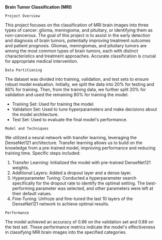 **Brain Tumor Classification (MRI)** 

`Project Overview`

This project focuses on the classification of MRI brain images into three types of cancer: glioma, meningioma, and pituitary, or identifying them as non-cancerous. The goal of this project is to assist in the early detection and diagnosis of brain tumors, potentially improving treatment outcomes and patient prognosis. Gliomas, meningiomas, and pituitary tumors are among the most common types of brain tumors, each with distinct characteristics and treatment approaches. Accurate classification is crucial for appropriate medical intervention.

`Data Partitioning`

The dataset was divided into training, validation, and test sets to ensure robust model evaluation. Initially, we split the data into 20% for testing and 80% for training. Then, from the training data, we further split 20% for validation and used the remaining 80% for training the model.

- Training Set: Used for training the model.
- Validation Set: Used to tune hyperparameters and make decisions about the model architecture.
- Test Set: Used to evaluate the final model's performance.

`Model and Techniques`

We utilized a neural network with transfer learning, leveraging the DenseNet121 architecture. Transfer learning allows us to build on the knowledge from a pre-trained model, improving performance and reducing training time. Specific steps included:

1. Transfer Learning: Initialized the model with pre-trained DenseNet121 weights.
2. Additional Layers: Added a dropout layer and a dense layer.
3. Hyperparameter Tuning: Conducted a hyperparameter search specifically for the dropout rate to identify the optimal setting. The best-performing parameter was selected, and other parameters were left at their default values.
4. Fine-Tuning: Unfroze and fine-tuned the last 10 layers of the DenseNet121 network to achieve optimal results.

`Performance`

The model achieved an accuracy of 0.86 on the validation set and 0.88 on the test set. These performance metrics indicate the model's effectiveness in classifying MRI brain images into the specified categories.

